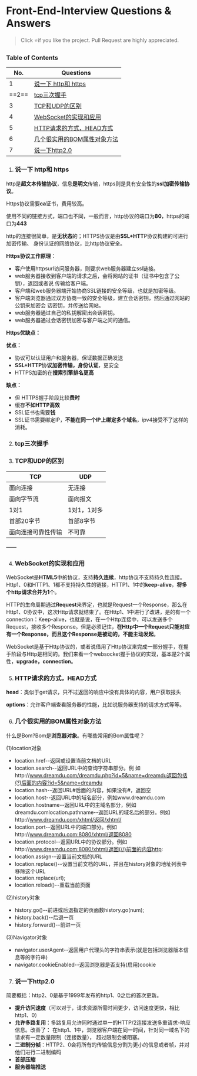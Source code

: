 <!--
 * @Description: Interview-questions
 * @Author: Daisy
 * @LastEditors: Please set LastEditors
 * @Date: 2019-04-14 13:44:20
 -->
#  Front-End-Interview Questions & Answers

> Click :star:if you like the project. Pull Request are highly appreciated.

### Table of Contents


| No. | Questions |
|---- | ---------
|1| [说一下 http和  https](#说一下-http和-https) |
|==2==| [tcp三次握手](#tcp三次握手) |
|3| [TCP和UDP的区别](#TCP和UDP的区别) |
|4| [WebSocket的实现和应用](#WebSocket的实现和应用) |
|5| [HTTP请求的方式，HEAD方式](#HTTP请求的方式，HEAD方式)|
|6| [几个很实用的BOM属性对象方法](#几个很实用的BOM属性对象方法) |
|7| [说一下http2.0](#说一下http2.0) |


1. ### 说一下 http和  https

http是**超文本传输协议**，信息**是明文**传输，https则是具有安全性的**ssl加密传输协议**。

Https协议需要**ca**证书，费用较高。

使用不同的链接方式，端口也不同，一般而言，http协议的端口为**80**，https的端口为**443**

http的连接很简单，是**无状态**的；HTTPS协议是由**SSL+HTT**P协议构建的可进行加密传输、
身份认证的网络协议，比http协议安全。

**Https协议工作原理**：
- 客户使用httpsurl访问服务器，则要求web服务器建立ssl链接。
- web服务器接收到客户端的请求之后，会将网站的证书（证书中包含了公钥），返回或者说
传输给客户端。
- 客户端和web服务器端开始协商SSL链接的安全等级，也就是加密等级。
- 客户端浏览器通过双方协商一致的安全等级，建立会话密钥，然后通过网站的公钥来加密会
话密钥，并传送给网站。
- web服务器通过自己的私钥解密出会话密钥。
- web服务器通过会话密钥加密与客户端之间的通信。

**Https优缺点：**

**优点：**

- 协议可以认证用户和服务器，保证数据正确发送
- **SSL+HTTP**协**议加密传输，身份认证**，更安全
- HTTPS加密的在**搜索引擎排名更高**

**缺点：**
- 但 HTTPS握手阶段比较**费时**
- 缓存**不如HTTP高效**
- SSL证书也需要**钱**
- SSL证书需要绑定IP，**不能在同一个IP上绑定多个域名**，ipv4接受不了这样的消耗。

2. ### tcp三次握手

3. ### TCP和UDP的区别

TCP | UDP
---|---
面向连接 | 无连接|
面向字节流 | 面向报文|
1对1 | 1对1，1对多|
首部20字节 | 首部8字节|
面向连接可靠性传输 | 不可靠 |


——

4. ### WebSocket的实现和应用

WebSocket是**HTML5**中的协议，支持**持久连续**，http协议不支持持久性连接。Http1、0和HTTP1、1都不支持持久性的链接，HTTP1、1中的**keep-alive**，**将多个http请求合并为1**个。

HTTP的生命周期通过**Request**来界定，也就是Request一个Response，那么在Http1、0协议中，这次Http请求就结束了。在Http1、1中进行了改进，是的有一个connection：Keep-alive，也就是说，在一个Http连接中，可以发送多个Request，接收多个Response。但是必须记住，**在Http中一个Request只能对应有一个Response，而且这个Response是被动的，不能主动发起**。

WebSocket是基于Http协议的，或者说借用了Http协议来完成一部分握手，在握手阶段与Http是相同的。我们来看一个websocket握手协议的实现，基本是2个属性，**upgrade，connection**。


5. ### HTTP请求的方式，HEAD方式

**head**：类似于get请求，只不过返回的响应中没有具体的内容，用户获取报头

**options**：允许客户端查看服务器的性能，比如说服务器支持的请求方式等等。


6. ### 几个很实用的BOM属性对象方法

什么是Bom?Bom是**浏览器对象**。有哪些常用的Bom属性呢？

(1)location对象

- location.href--返回或设置当前文档的URL
- location.search--返回URL中的查询字符串部分。例
如http://www.dreamdu.com/dreamdu.php?id=5&name=dreamdu返回包括(?)后面的内容?id=5&name=dreamdu
- location.hash--返回URL#后面的内容，如果没有#，返回空
- location.host--返回URL中的域名部分，例如www.dreamdu.com
- location.hostname--返回URL中的主域名部分，例如dreamdu.comlocation.pathname--返回URL的域名后的部分。例如http://www.dreamdu.com/xhtml/返回/xhtml/
- location.port--返回URL中的端口部分。例如http://www.dreamdu.com:8080/xhtml/返回8080
- location.protocol--返回URL中的协议部分。例如http://www.dreamdu.com:8080/xhtml/返回(//)前面的内容http:
- location.assign--设置当前文档的URL
- location.replace()--设置当前文档的URL，并且在history对象的地址列表中移除这个URL
- location.replace(url);
- location.reload()--重载当前页面

(2)history对象

- history.go()--前进或后退指定的页面数history.go(num);
- history.back()--后退一页
- history.forward()--前进一页

(3)Navigator对象
 
- navigator.userAgent--返回用户代理头的字符串表示(就是包括浏览器版本信息等的字符串)
- navigator.cookieEnabled--返回浏览器是否支持(启用)cookie

7. ### 说一下http2.0

简要概括：http2、0是基于1999年发布的http1、0之后的首次更新。
- **提升访问速度**（可以对于，请求资源所需时间更少，访问速度更快，相比http1、0）
- **允许多路复用**：多路复用允许同时通过单一的HTTP/2连接发送多重请求-响应信息。改善了：
在http1、1中，浏览器客户端在同一时间，针对同一域名下的请求有一定数量限制（连接数量），
超过限制会被阻塞。
- **二进制分帧**：HTTP2、0会将所有的传输信息分割为更小的信息或者帧，并对他们进行二进制编码
- **首部压缩**
- **服务器端推送**
